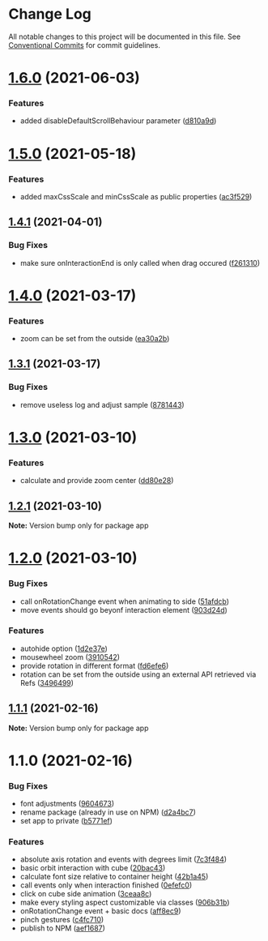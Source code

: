 # Change Log

All notable changes to this project will be documented in this file.
See [Conventional Commits](https://conventionalcommits.org) for commit guidelines.

# [1.6.0](https://github.com/Crystal-Design-GmbH/react-3d-cube-interaction/compare/app@1.5.0...app@1.6.0) (2021-06-03)


### Features

* added disableDefaultScrollBehaviour parameter ([d810a9d](https://github.com/Crystal-Design-GmbH/react-3d-cube-interaction/commit/d810a9d0241ba62d75c7385a087831f4810235ca))





# [1.5.0](https://github.com/Crystal-Design-GmbH/react-3d-cube-interaction/compare/app@1.4.1...app@1.5.0) (2021-05-18)


### Features

* added maxCssScale and minCssScale as public properties ([ac3f529](https://github.com/Crystal-Design-GmbH/react-3d-cube-interaction/commit/ac3f5297e078de57a3ee61530d1c2e4d6e0fd5cd))





## [1.4.1](https://github.com/Crystal-Design-GmbH/react-3d-cube-interaction/compare/app@1.4.0...app@1.4.1) (2021-04-01)


### Bug Fixes

* make sure onInteractionEnd is only called when drag occured ([f261310](https://github.com/Crystal-Design-GmbH/react-3d-cube-interaction/commit/f26131042787de82b54e347eb7ac36d099ee363a))





# [1.4.0](https://github.com/scriptify/react-3d-cube-interaction/compare/app@1.3.1...app@1.4.0) (2021-03-17)


### Features

* zoom can be set from the outside ([ea30a2b](https://github.com/scriptify/react-3d-cube-interaction/commit/ea30a2ba3c7e25c6a0dd620a740f94542bb2299b))





## [1.3.1](https://github.com/scriptify/react-3d-cube-interaction/compare/app@1.3.0...app@1.3.1) (2021-03-17)


### Bug Fixes

* remove useless log and adjust sample ([8781443](https://github.com/scriptify/react-3d-cube-interaction/commit/8781443e49945896fed2b22986b045cf55f56ba2))





# [1.3.0](https://github.com/scriptify/react-3d-cube-interaction/compare/app@1.2.1...app@1.3.0) (2021-03-10)


### Features

* calculate and provide zoom center ([dd80e28](https://github.com/scriptify/react-3d-cube-interaction/commit/dd80e28ea66ebc73de72d7f70985d6ed69aeef7f))





## [1.2.1](https://github.com/scriptify/react-3d-cube-interaction/compare/app@1.2.0...app@1.2.1) (2021-03-10)

**Note:** Version bump only for package app





# [1.2.0](https://github.com/scriptify/react-3d-cube-interaction/compare/app@1.1.1...app@1.2.0) (2021-03-10)


### Bug Fixes

* call onRotationChange event when animating to side ([51afdcb](https://github.com/scriptify/react-3d-cube-interaction/commit/51afdcb847b179652ce6a5dccfb661e7b9094205))
* move events should go beyonf interaction element ([903d24d](https://github.com/scriptify/react-3d-cube-interaction/commit/903d24ddca852d1e25d3850af8d579c77bdbc807))


### Features

* autohide option ([1d2e37e](https://github.com/scriptify/react-3d-cube-interaction/commit/1d2e37e63eb14c078e5e764ab4f2225f7ed77fd6))
* mousewheel zoom ([3910542](https://github.com/scriptify/react-3d-cube-interaction/commit/39105429afdd2be58a5ddf6005b3e542b9878b70))
* provide rotation in different format ([fd6efe6](https://github.com/scriptify/react-3d-cube-interaction/commit/fd6efe62d5a7b7212c590a95db86268af6a38b79))
* rotation can be set from the outside using an external API retrieved via Refs ([3496499](https://github.com/scriptify/react-3d-cube-interaction/commit/3496499131fbb7c0195534a9936bef533354093f))





## [1.1.1](https://github.com/scriptify/react-3d-cube-interaction/compare/app@1.1.0...app@1.1.1) (2021-02-16)

**Note:** Version bump only for package app





# 1.1.0 (2021-02-16)


### Bug Fixes

* font adjustments ([9604673](https://github.com/scriptify/react-3d-cube-interaction/commit/960467396ed1850f63538f176299cf0657f3233d))
* rename package (already in use on NPM) ([d2a4bc7](https://github.com/scriptify/react-3d-cube-interaction/commit/d2a4bc70b37cdd8b0d92a305912a239d341dc91c))
* set app to private ([b5771ef](https://github.com/scriptify/react-3d-cube-interaction/commit/b5771ef2ae20ab215da24c41e26830c24689148e))


### Features

* absolute axis rotation and events with degrees limit ([7c3f484](https://github.com/scriptify/react-3d-cube-interaction/commit/7c3f4846af8867dffc3888c10a9053518b876540))
* basic orbit interaction with cube ([20bac43](https://github.com/scriptify/react-3d-cube-interaction/commit/20bac4384e7c84f0ef52929cdec72d048ab5fd9b))
* calculate font size relative to container height ([42b1a45](https://github.com/scriptify/react-3d-cube-interaction/commit/42b1a4535045449a9f74987de855654992bee31f))
* call events only when interaction finished ([0efefc0](https://github.com/scriptify/react-3d-cube-interaction/commit/0efefc0108607926fb8fabb3ee26cabba8bf7b37))
* click on cube side animation ([3ceaa8c](https://github.com/scriptify/react-3d-cube-interaction/commit/3ceaa8c9b9df1fefc3197906019e49fc37eeceb1))
* make every styling aspect customizable via classes ([906b31b](https://github.com/scriptify/react-3d-cube-interaction/commit/906b31b02fad3ce010e0918b15abd44978559370))
* onRotationChange event + basic docs ([aff8ec9](https://github.com/scriptify/react-3d-cube-interaction/commit/aff8ec9d20b237f57ced0e5b81bca88c8069f591))
* pinch gestures ([c4fc710](https://github.com/scriptify/react-3d-cube-interaction/commit/c4fc710962d8cc1969ff8a99809b0ff28a421100))
* publish to NPM ([aef1687](https://github.com/scriptify/react-3d-cube-interaction/commit/aef1687cf6c735d5513e0f956189eabd48ebde47))

